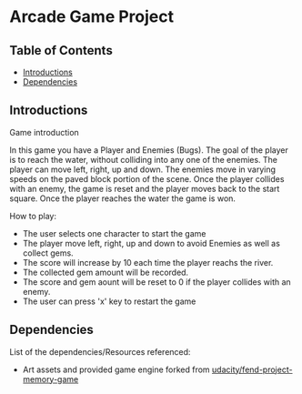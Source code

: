 # Arcade Game Project

## Table of Contents

* [Introductions](#introductions)
* [Dependencies](#dependencies)

## Introductions

Game introduction

In this game you have a Player and Enemies (Bugs). The goal of the player is to reach the water, without colliding into any one of the enemies. The player can move left, right, up and down. The enemies move in varying speeds on the paved block portion of the scene. Once the player collides with an enemy, the game is reset and the player moves back to the start square. Once the player reaches the water the game is won.


How to play:

* The user selects one character to start the game
* The player move left, right, up and down to avoid Enemies as well as collect gems.
* The score will increase by 10 each time the player reachs the river.
* The collected gem amount will be recorded.
* The score and gem aount will be reset to 0 if the player collides with an enemy.
* The user can press 'x' key to restart the game

## Dependencies

List of the dependencies/Resources referenced:

* Art assets and provided game engine forked from [udacity/fend-project-memory-game](https://github.com/udacity/frontend-nanodegree-arcade-game)